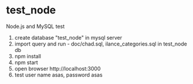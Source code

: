 # test_node
Node.js and MySQL test


1. create database "test_node" in mysql server
2. import query and run - doc/chad.sql, ilance_categories.sql in test_node db
3. npm install 
4. npm start
5. open browser http://localhost:3000
6. test user name asas, password asas
